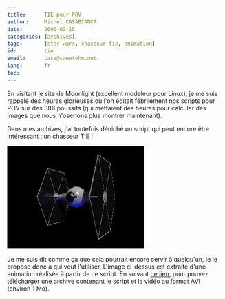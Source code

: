 ```yaml
---
title:      TIE pour POV
author:     Michel CASABIANCA
date:       2000-02-15
categories: [archives]
tags:       [star wars, chasseur tie, animation]
id:         tie
email:      casa@sweetohm.net
lang:       fr
toc:        
---
```


En visitant le site de Moonlight (excellent modeleur pour Linux), je me
suis rappelé des heures glorieuses où l'on éditait fébrilement nos
scripts pour POV sur des 386 poussifs (qui mettaient des heures pour
calculer des images que nous n'oserions plus montrer maintenant).

<!--more-->

Dans mes archives, j'ai toutefois déniché un script qui peut encore être
intéressant : un chasseur TIE !

![](tie.png)

Je me suis dit comme ça que cela pourrait encore servir à quelqu'un, je
le propose donc à qui veut l'utiliser. L'image ci-dessus est extraite
d'une animation réalisée à partir de ce script. En suivant [ce
lien](../arc/tie.zip), pour pouvez télécharger une archive contenant le
script et la vidéo au format AVI (environ 1 Mo).
